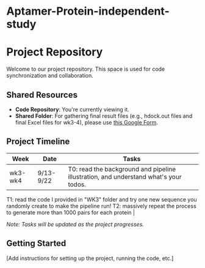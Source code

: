 # Aptamer-Protein-independent-study

# Project Repository

Welcome to our project repository. This space is used for code synchronization and collaboration.

## Shared Resources

- **Code Repository**: You're currently viewing it.
- **Shared Folder**: For gathering final result files (e.g., hdock.out files and final Excel files for wk3-4), please use [this Google Form](https://docs.google.com/forms/d/e/1FAIpQLSfFbKa1EJXjUej9CEFCLFRBD9JPUyrNlawCveFGuFYYlzbN3g/viewform).

## Project Timeline

| Week | Date | Tasks |
|------|------|-------|
| wk3-wk4 | 9/13-9/22 | T0: read the background and pipeline illustration, and understand what's your todos. 
T1: read the code I provided in "WK3" folder and try one new sequence you randomly create to make the pipeline run! 
T2: massively repeat the process to generate more than 1000 pairs for each protein |

*Note: Tasks will be updated as the project progresses.*

## Getting Started

[Add instructions for setting up the project, running the code, etc.]
